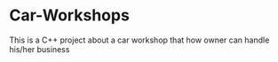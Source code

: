 # Car-Workshops
This is a C++ project about a car workshop that how owner can handle his/her business
